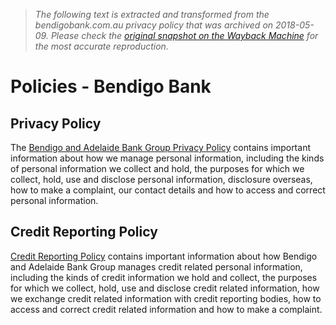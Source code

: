 > *The following text is extracted and transformed from the bendigobank.com.au privacy policy that was archived on 2018-05-09. Please check the [original snapshot on the Wayback Machine](https://web.archive.org/web/20180509182333id_/https%3A//bendigobank.com.au/public/privacy-policy) for the most accurate reproduction.*

# Policies - Bendigo Bank

## Privacy Policy

The [Bendigo and Adelaide Bank Group Privacy Policy](https://web.archive.org/public/privacy-policy/full-privacy-policy "Bendigo and Adelaide Bank Group Privacy Policy") contains important information about how we manage personal information, including the kinds of personal information we collect and hold, the purposes for which we collect, hold, use and disclose personal information, disclosure overseas, how to make a complaint, our contact details and how to access and correct personal information.

## Credit Reporting Policy

[Credit Reporting Policy](https://web.archive.org/public/privacy-policy/credit-reporting-policy "Credit Reporting Policy") contains important information about how Bendigo and Adelaide Bank Group manages credit related personal information, including the kinds of credit information we hold and collect, the purposes for which we collect, hold, use and disclose credit related information, how we exchange credit related information with credit reporting bodies, how to access and correct credit related information and how to make a complaint.

